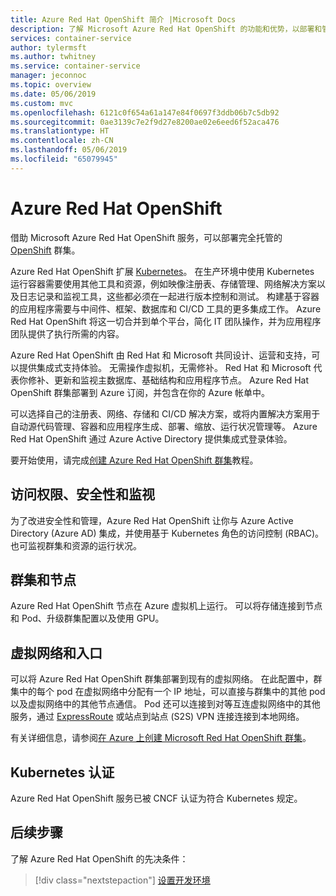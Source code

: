 ```yaml
---
title: Azure Red Hat OpenShift 简介 |Microsoft Docs
description: 了解 Microsoft Azure Red Hat OpenShift 的功能和优势，以部署和管理基于容器的应用程序。
services: container-service
author: tylermsft
ms.author: twhitney
ms.service: container-service
manager: jeconnoc
ms.topic: overview
ms.date: 05/06/2019
ms.custom: mvc
ms.openlocfilehash: 6121c0f654a61a147e84f0697f3ddb06b7c5db92
ms.sourcegitcommit: 0ae3139c7e2f9d27e8200ae02e6eed6f52aca476
ms.translationtype: HT
ms.contentlocale: zh-CN
ms.lasthandoff: 05/06/2019
ms.locfileid: "65079945"
---
```

# <a name="azure-red-hat-openshift"></a>Azure Red Hat OpenShift

借助 Microsoft Azure Red Hat OpenShift 服务，可以部署完全托管的 [OpenShift](https://www.openshift.com/) 群集。

Azure Red Hat OpenShift 扩展 [Kubernetes](https://kubernetes.io/)。 在生产环境中使用 Kubernetes 运行容器需要使用其他工具和资源，例如映像注册表、存储管理、网络解决方案以及日志记录和监视工具，这些都必须在一起进行版本控制和测试。 构建基于容器的应用程序需要与中间件、框架、数据库和 CI/CD 工具的更多集成工作。 Azure Red Hat OpenShift 将这一切合并到单个平台，简化 IT 团队操作，并为应用程序团队提供了执行所需的内容。

Azure Red Hat OpenShift 由 Red Hat 和 Microsoft 共同设计、运营和支持，可以提供集成式支持体验。 无需操作虚拟机，无需修补。 Red Hat 和 Microsoft 代表你修补、更新和监视主数据库、基础结构和应用程序节点。 Azure Red Hat OpenShift 群集部署到 Azure 订阅，并包含在你的 Azure 帐单中。

可以选择自己的注册表、网络、存储和 CI/CD 解决方案，或将内置解决方案用于自动源代码管理、容器和应用程序生成、部署、缩放、运行状况管理等。 Azure Red Hat OpenShift 通过 Azure Active Directory 提供集成式登录体验。

要开始使用，请完成[创建 Azure Red Hat OpenShift 群集](tutorial-create-cluster.md)教程。

## <a name="access-security-and-monitoring"></a>访问权限、安全性和监视

为了改进安全性和管理，Azure Red Hat OpenShift 让你与 Azure Active Directory (Azure AD) 集成，并使用基于 Kubernetes 角色的访问控制 (RBAC)。 也可监视群集和资源的运行状况。

## <a name="cluster-and-node"></a>群集和节点

Azure Red Hat OpenShift 节点在 Azure 虚拟机上运行。 可以将存储连接到节点和 Pod、升级群集配置以及使用 GPU。

## <a name="virtual-networks-and-ingress"></a>虚拟网络和入口

可以将 Azure Red Hat OpenShift 群集部署到现有的虚拟网络。 在此配置中，群集中的每个 pod 在虚拟网络中分配有一个 IP 地址，可以直接与群集中的其他 pod 以及虚拟网络中的其他节点通信。 Pod 还可以连接到对等互连虚拟网络中的其他服务，通过 [ExpressRoute](https://docs.microsoft.com/azure/expressroute/) 或站点到站点 (S2S) VPN 连接连接到本地网络。

有关详细信息，请参阅[在 Azure 上创建 Microsoft Red Hat OpenShift 群集](tutorial-create-cluster.md)。

## <a name="kubernetes-certification"></a>Kubernetes 认证

Azure Red Hat OpenShift 服务已被 CNCF 认证为符合 Kubernetes 规定。

## <a name="next-steps"></a>后续步骤

了解 Azure Red Hat OpenShift 的先决条件：

> [!div class="nextstepaction"]
> [设置开发环境](howto-setup-environment.md)